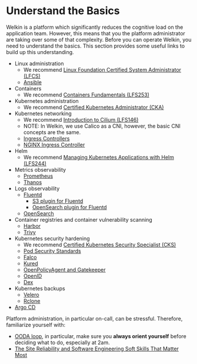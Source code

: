 # Understand the Basics

Welkin is a platform which significantly reduces the cognitive load on the application team.
However, this means that you the platform administrator are taking over some of that complexity.
Before you can operate Welkin, you need to understand the basics.
This section provides some useful links to build up this understanding.

- Linux administration
    - We recommend [Linux Foundation Certified System Administrator (LFCS)](https://training.linuxfoundation.org/certification/linux-foundation-certified-sysadmin-lfcs/)
    - [Ansible](https://docs.ansible.com/)
- Containers
    - We recommend [Containers Fundamentals (LFS253)](https://training.linuxfoundation.org/training/containers-fundamentals/)
- Kubernetes administration
    - We recommend [Certified Kubernetes Administrator (CKA)](https://training.linuxfoundation.org/certification/certified-kubernetes-administrator-cka/)
- Kubernetes networking
    - We recommend [Introduction to Cilium (LFS146)](https://training.linuxfoundation.org/training/introduction-to-cilium-lfs146/)
    - NOTE: In Welkin, we use Calico as a CNI, however, the basic CNI concepts are the same.
    - [Ingress Controllers](https://kubernetes.io/docs/concepts/services-networking/ingress-controllers/)
    - [NGINX Ingress Controller](https://github.com/kubernetes/ingress-nginx?tab=readme-ov-file)
- Helm
    - We recommend [Managing Kubernetes Applications with Helm (LFS244)](https://training.linuxfoundation.org/training/managing-kubernetes-applications-with-helm-lfs244/)
- Metrics observability
    - [Prometheus](https://prometheus.io/docs/introduction/overview/)
    - [Thanos](https://thanos.io/tip/thanos/design.md/)
- Logs observability
    - [Fluentd](https://www.fluentd.org/)
        - [S3 plugin for Fluentd](https://docs.fluentd.org/output/s3)
        - [OpenSearch plugin for Fluentd](https://github.com/fluent/fluent-plugin-opensearch)
    - [OpenSearch](https://opensearch.org/docs/latest/)
- Container registries and container vulnerability scanning
    - [Harbor](https://goharbor.io/)
    - [Trivy](https://trivy.dev/v0.57/)
- Kubernetes security hardening
    - We recommend [Certified Kubernetes Security Specialist (CKS)](https://training.linuxfoundation.org/certification/certified-kubernetes-security-specialist/)
    - [Pod Security Standards](https://kubernetes.io/docs/concepts/security/pod-security-standards/)
    - [Falco](https://falco.org/)
    - [Kured](https://kured.dev/)
    - [OpenPolicyAgent and Gatekeeper](https://open-policy-agent.github.io/gatekeeper/website/docs/)
    - [OpenID](https://en.wikipedia.org/wiki/OpenID)
    - [Dex](https://dexidp.io/)
- Kubernetes backups
    - [Velero](https://velero.io/)
    - [Rclone](https://rclone.org/)
- [Argo CD](https://argo-cd.readthedocs.io/en/stable/getting_started/)

Platform administration, in particular on-call, can be stressful.
Therefore, familiarize yourself with:

- [OODA loop](https://en.wikipedia.org/wiki/OODA_loop), in particular, make sure you **always orient yourself** before deciding what to do, especially at 2am.
- [The Site Reliability and Software Engineering Soft Skills That Matter Most](https://blogs.cisco.com/security/the-site-reliability-and-software-engineering-soft-skills-that-matter-most)
